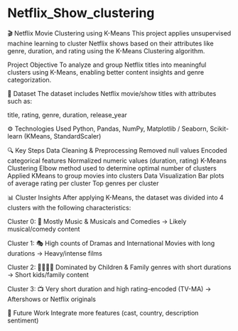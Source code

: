 # Netflix_Show_clustering
🎬 Netflix Movie Clustering using K-Means
This project applies unsupervised machine learning to cluster Netflix shows based on their attributes like genre, duration, and rating using the K-Means Clustering algorithm.

Project Objective
To analyze and group Netflix titles into meaningful clusters using K-Means, enabling better content insights and genre categorization.

📂 Dataset
The dataset includes Netflix movie/show titles with attributes such as:

title, rating, genre, duration, release_year

⚙️ Technologies Used
Python, Pandas, NumPy, Matplotlib / Seaborn, Scikit-learn (KMeans, StandardScaler)

🔍 Key Steps
Data Cleaning & Preprocessing
Removed null values
Encoded categorical features
Normalized numeric values (duration, rating)
K-Means Clustering
Elbow method used to determine optimal number of clusters
Applied KMeans to group movies into clusters
Data Visualization
Bar plots of average rating per cluster
Top genres per cluster

📊 Cluster Insights
After applying K-Means, the dataset was divided into 4 clusters with the following characteristics:

Cluster 0:
🎵 Mostly Music & Musicals and Comedies → Likely musical/comedy content

Cluster 1:
🎭 High counts of Dramas and International Movies with long durations → Heavy/intense films

Cluster 2:
👨‍👩‍👧‍👦 Dominated by Children & Family genres with short durations → Short kids/family content

Cluster 3:
📺 Very short duration and high rating-encoded (TV-MA) → Aftershows or Netflix originals

📌 Future Work
Integrate more features (cast, country, description sentiment)
